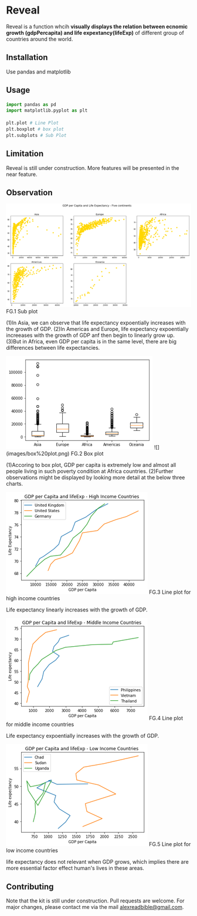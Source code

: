 # Reveal
Reveal is a function whcih **visually displays the relation between ecnomic growth (gdpPercapita) and life expextancy(lifeExp)** of different group of countries around the world.

## Installation
Use pandas and matplotlib

## Usage

```python
import pandas as pd
import matplotlib.pyplot as plt

plt.plot # Line Plot
plt.boxplot # box plot
plt.subplots # Sub Plot
```
## Limitation
Reveal is still under construction. More features will be presented in the near feature.

## Observation

![](images/five%20continents.png)
FG.1 Sub plot

(1)In Asia, we can observe that life expectancy expoentially increases with the growth of GDP. 
(2)In Americas and Europe, life expectancy expoentially increeases with the growth of GDP anf then begin to linearly grow up. 
(3)But in Africa, even GDP per capita is in the same level, there are big differences between life expectancies.

<img src="images/box%20plot.png" width="400">
![](images/box%20plot.png)
FG.2 Box plot

(1)Accoring to box plot, GDP per capita is extremely low and almost all people living in such poverty condition at Africa countries. 
(2)Further observations might be displayed by looking more detail at the below three charts.  

![](images/High%20Income.png)
FG.3 Line plot for high income countries

Life expectancy linearly increases with the growth of GDP. 

![](images/Middle%20Income.png)
FG.4 Line plot for middle income countries

Life expectancy expoentially increases with the growth of GDP. 


![](images/Low%20Income.png)
FG.5 Line plot for low income countries

life expectancy does not relevant when GDP grows, which implies there are more essential factor effect human's lives in these areas. 

## Contributing
Note that the kit is still under construction. Pull requests are welcome. 
For major changes, please contact me via the mail alexreadbible@gmail.com.
